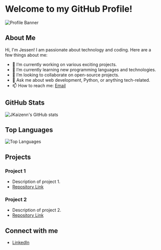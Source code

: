 # Welcome to my GitHub Profile!

![Profile Banner](https://via.placeholder.com/1200x300.png?text=Welcome+to+JKaizenn%27s+GitHub+Profile)

## About Me
Hi, I'm Jessen! I am passionate about technology and coding. Here are a few things about me:
- 🔭 I’m currently working on various exciting projects.
- 🌱 I’m currently learning new programming languages and technologies.
- 👯 I’m looking to collaborate on open-source projects.
- 💬 Ask me about web development, Python, or anything tech-related.
- 📫 How to reach me: [Email](mailto:for21011@byui.edu)

## GitHub Stats
![JKaizenn's GitHub stats](https://github-readme-stats.vercel.app/api?username=JKaizenn&show_icons=true&theme=radical)

## Top Languages
![Top Languages](https://github-readme-stats.vercel.app/api/top-langs/?username=JKaizenn&layout=compact&theme=radical)

## Projects
### Project 1
- Description of project 1.
- [Repository Link](https://github.com/JKaizenn/project1)

### Project 2
- Description of project 2.
- [Repository Link](https://github.com/JKaizenn/project2)

## Connect with me
- [LinkedIn]([https://www.linkedin.com/in/jessen-forbush/])
